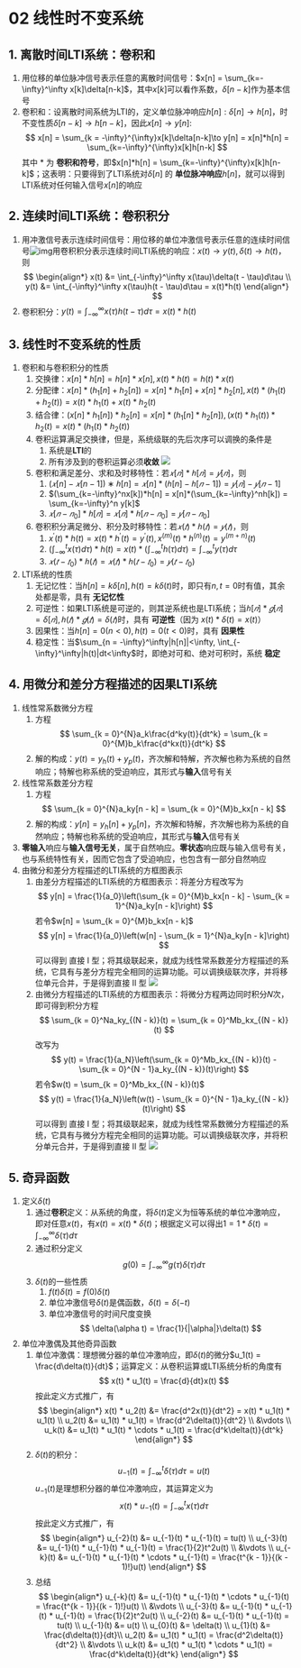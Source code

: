# 02 线性时不变系统
## 1. 离散时间LTI系统：卷积和
1. 用位移的单位脉冲信号表示任意的离散时间信号：$x[n] = \sum_{k=-\infty}^\infty x[k]\delta[n-k]$，其中$x[k]$可以看作系数，$\delta[n-k]$作为基本信号
2. 卷积和：设离散时间系统为LTI的，定义单位脉冲响应$h[n]:\delta[n]\to h[n]$，时不变性质$\delta[n-k]\to h[n - k]$，因此$x[n]\to y[n]:$
   $$
   x[n] = \sum_{k = -\infty}^{\infty}x[k]\delta[n-k]\to y[n] = x[n]*h[n] = \sum_{k=-\infty}^{\infty}x[k]h[n-k]
   $$
   其中 $*$ 为 **卷积和符号**，即$x[n]*h[n] = \sum_{k=-\infty}^{\infty}x[k]h[n-k]$；这表明：只要得到了LTI系统对$\delta[n]$ 的 **单位脉冲响应**$h[n]$，就可以得到LTI系统对任何输入信号$x[n]$的响应
## 2. 连续时间LTI系统：卷积积分
1. 用冲激信号表示连续时间信号：用位移的单位冲激信号表示任意的连续时间信号![img](gallery/2023-04-17-19-49-11.png)用卷积积分表示连续时间LTI系统的响应：$x(t)\to y(t), \delta(t)\to h(t)$，则
    $$
    \begin{align*}
    x(t) &= \int_{-\infty}^\infty x(\tau)\delta(t - \tau)d\tau \\
    y(t) &= \int_{-\infty}^\infty x(\tau)h(t - \tau)d\tau = x(t)*h(t)
    \end{align*}
    $$ 
2. 卷积积分：$y(t) = \int_{-\infty}^\infty x(\tau)h(t - \tau)d\tau = x(t)*h(t)$    
## 3. 线性时不变系统的性质
1. 卷积和与卷积积分的性质
   1. 交换律：$x[n]*h[n] = h[n]*x[n], x(t)*h(t) = h(t)*x(t)$
   2. 分配律：$x[n]*(h_1[n] + h_2[n]) = x[n] * h_1[n] + x[n] * h_2[n], x(t) * (h_1(t) + h_2(t)) = x(t) * h_1(t) + x(t) * h_2(t)$
   3. 结合律：$(x[n]*h_1[n])*h_2[n] = x[n]*(h_1[n]*h_2[n]), (x(t)*h_1(t))*h_2(t) = x(t)*(h_1(t)*h_2(t))$ 
   4. 卷积运算满足交换律，但是，系统级联的先后次序可以调换的条件是
      1. 系统是**LTI**的
      2. 所有涉及到的卷积运算必须**收敛** ![](gallery/2023-04-17-19-11-25.png)
   5. 卷积和满足差分、求和及时移特性：若$𝑥[𝑛] * ℎ[𝑛] = 𝑦[𝑛]$，则
      1. $(𝑥[n] − 𝑥[n − 1]) ∗ ℎ[n] = 𝑥 [n] * (ℎ [n] − ℎ[𝑛 − 1])= 𝑦[𝑛] − 𝑦[𝑛 − 1]$
      2. $(\sum_{k=-\infty}^nx[k])*h[n] = x[n]*(\sum_{k=-\infty}^nh[k]) = \sum_{k=-\infty}^n y[k]$
      3. $𝑥[𝑛 − 𝑛_0] * ℎ[𝑛] = 𝑥[𝑛] * ℎ[𝑛 − 𝑛_0] = 𝑦[𝑛 − 𝑛_0]$
   6. 卷积积分满足微分、积分及时移特性：若$𝑥(𝑡)*ℎ(𝑡) = 𝑦(𝑡)$，则
      1.  $x^\prime(t) * h(t) = x(t)*h^\prime(t) = y^\prime(t), x^{(m)}(t)*h^{(n)}(t) = y^{(m+n)}(t)$
      2. $(\int_{-\infty}^tx(\tau)d\tau)*h(t) = x(t)*(\int_{-\infty}^th(\tau)d\tau) = \int_{-\infty}^t y(\tau)d\tau$
      3. $𝑥(𝑡 − 𝑡_0) * ℎ(𝑡) = 𝑥(𝑡) * ℎ(𝑡 − 𝑡_0) = 𝑦(𝑡 − 𝑡_0)$
2. LTI系统的性质
   1. 无记忆性：当$h[n] = k\delta[n], h(t) = k\delta(t)$时，即只有$n, t = 0$时有值，其余处都是零，具有 **无记忆性**
   2. 可逆性：如果LTI系统是可逆的，则其逆系统也是LTI系统；当$ℎ[𝑛] * 𝑔[𝑛] = \delta[𝑛], ℎ(𝑡) * 𝑔(𝑡) = \delta(𝑡)$时，具有 **可逆性**（因为 $x(t)*\delta(t) = x(t)$）
   3. 因果性：当$h[n] = 0(n<0), h(t) = 0(t<0)$时，具有 **因果性**
   4. 稳定性：当$\sum_{n = -\infty}^\infty|h[n]|<\infty, \int_{-\infty}^\infty|h(t)|dt<\infty$时，即绝对可和、绝对可积时，系统 **稳定**
## 4. 用微分和差分方程描述的因果LTI系统
1. 线性常系数微分方程
   1. 方程
      $$
      \sum_{k = 0}^{N}a_k\frac{d^ky(t)}{dt^k} = \sum_{k = 0}^{M}b_k\frac{d^kx(t)}{dt^k}
      $$
   2. 解的构成：$y(t) = y_h(t) + y_p(t)$，齐次解和特解，齐次解也称为系统的自然响应；特解也称系统的受迫响应，其形式与**输入**信号有关
2. 线性常系数差分方程
   1. 方程
      $$
      \sum_{k = 0}^{N}a_ky[n - k] = \sum_{k = 0}^{M}b_kx[n - k]
      $$
   2. 解的构成：$y[n] = y_h[n] + y_p[n]$，齐次解和特解，齐次解也称为系统的自然响应；特解也称系统的受迫响应，其形式与**输入**信号有关
3. **零输入**响应与**输入信号无关**，属于自然响应。**零状态**响应既与输入信号有关，也与系统特性有关，因而它包含了受迫响应，也包含有一部分自然响应
4. 由微分和差分方程描述的LTI系统的方框图表示
   1. 由差分方程描述的LTI系统的方框图表示：将差分方程改写为
      $$
      y[n] = \frac{1}{a_0}\left(\sum_{k = 0}^{M}b_kx[n - k] - \sum_{k = 1}^{N}a_ky[n - k]\right)
      $$
      若令$w[n] = \sum_{k = 0}^{M}b_kx[n - k]$
      $$
      y[n] = \frac{1}{a_0}\left(w[n] - \sum_{k = 1}^{N}a_ky[n - k]\right)
      $$
      可以得到 直接 I 型；将其级联起来，就成为线性常系数差分方程描述的系统，它具有与差分方程完全相同的运算功能。可以调换级联次序，并将移位单元合并，于是得到直接 II 型
      ![](gallery/2023-06-11-11-04-43.png)
   2. 由微分方程描述的LTI系统的方框图表示：将微分方程两边同时积分𝑁次，即可得到积分方程
      $$
      \sum_{k = 0}^Na_ky_{(N - k)}(t) = \sum_{k = 0}^Mb_kx_{(N - k)}(t)
      $$
      改写为
      $$
      y(t) = \frac{1}{a_N}\left(\sum_{k = 0}^Mb_kx_{(N - k)}(t) - \sum_{k = 0}^{N - 1}a_ky_{(N - k)}(t)\right)
      $$
      若令$w(t) = \sum_{k = 0}^Mb_kx_{(N - k)}(t)$
      $$
      y(t) = \frac{1}{a_N}\left(w(t) - \sum_{k = 0}^{N - 1}a_ky_{(N - k)}(t)\right)
      $$
      可以得到 直接 I 型；将其级联起来，就成为线性常系数微分方程描述的系统，它具有与微分方程完全相同的运算功能。可以调换级联次序，并将积分单元合并，于是得到直接 II 型 ![](gallery/2023-06-11-11-29-02.png)
      
## 5. 奇异函数
1. 定义$\delta(t)$
   1. 通过**卷积**定义：从系统的角度，将$\delta(t)$定义为恒等系统的单位冲激响应，即对任意$x(t)$，有$x(t) = x(t) * \delta(t)$；根据定义可以得出$1 = 1 * \delta(t) = \int_{-\infty}^{\infty}\delta(\tau)d\tau$
   2. 通过积分定义
      $$
      g(0) = \int_{-\infty}^{\infty}g(\tau)\delta(\tau)d\tau
      $$
   3. $\delta(t)$的一些性质
      1. $f(t)\delta(t) = f(0)\delta(t)$
      2. 单位冲激信号$\delta(t)$是偶函数，$\delta(t) = \delta(-t)$
      3. 单位冲激信号的时间尺度变换
         $$
         \delta(\alpha t) = \frac{1}{|\alpha|}\delta(t)
         $$
2. 单位冲激偶及其他奇异函数
   1. 单位冲激偶：理想微分器的单位冲激响应，即$\delta(t)$的微分$u_1(t) = \frac{d\delta(t)}{dt}$；运算定义：从卷积运算或LTI系统分析的角度有
      $$
      x(t) * u_1(t) = \frac{d}{dt}x(t)
      $$
      按此定义方式推广，有
      $$
      \begin{align*}
         x(t) * u_2(t) &= \frac{d^2x(t)}{dt^2} = x(t) * u_1(t) * u_1(t) \\
         u_2(t) &= u_1(t) * u_1(t) = \frac{d^2\delta(t)}{dt^2} \\
         &\vdots \\
         u_k(t) &= u_1(t) * u_1(t) * \cdots * u_1(t) = \frac{d^k\delta(t)}{dt^k}
      \end{align*}
      $$
   2. $\delta(t)$的积分：
      $$
      u_{-1}(t) = \int_{-\infty}^t\delta(\tau)d\tau = u(t)
      $$
      $u_{-1}(t)$是理想积分器的单位冲激响应，其运算定义为
      $$
      x(t) * u_{-1}(t) = \int_{-\infty}^tx(\tau)d\tau
      $$
      按此定义方式推广，有
      $$
      \begin{align*}
         u_{-2}(t) &= u_{-1}(t) * u_{-1}(t) = tu(t) \\
         u_{-3}(t) &= u_{-1}(t) * u_{-1}(t)  * u_{-1}(t) = \frac{1}{2}t^2u(t) \\
         &\vdots \\ 
         u_{-k}(t) &= u_{-1}(t) * u_{-1}(t) * \cdots * u_{-1}(t) = \frac{t^{k - 1}}{(k - 1)!}u(t)
      \end{align*}
      $$
   3. 总结
      $$
      \begin{align*}
         u_{-k}(t) &= u_{-1}(t) * u_{-1}(t) * \cdots * u_{-1}(t) = \frac{t^{k - 1}}{(k - 1)!}u(t) \\
         &\vdots \\ 
         u_{-3}(t) &= u_{-1}(t) * u_{-1}(t)  * u_{-1}(t) = \frac{1}{2}t^2u(t) \\
         u_{-2}(t) &= u_{-1}(t) * u_{-1}(t) = tu(t) \\
         u_{-1}(t) &= u(t) \\
         u_{0}(t) &= \delta(t) \\
         u_{1}(t) &= \frac{d\delta(t)}{dt}\\
         u_2(t) &= u_1(t) * u_1(t) = \frac{d^2\delta(t)}{dt^2} \\
         &\vdots \\
         u_k(t) &= u_1(t) * u_1(t) * \cdots * u_1(t) = \frac{d^k\delta(t)}{dt^k}
      \end{align*}
      $$